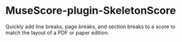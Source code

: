 # MuseScore-plugin-SkeletonScore
Quickly add line breaks, page breaks, and section breaks to a score to match the layout of a PDF or paper edition.
